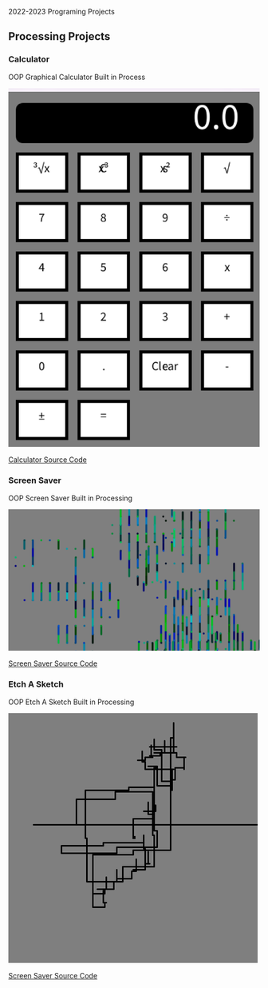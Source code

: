2022-2023 Programing Projects

## Processing Projects

### Calculator
OOP Graphical Calculator Built in Process

![Running Calculator](https://github.com/zjohnny1810/programmingportfolio2023/blob/main/images/calc.png?raw=true)

[Calculator Source Code](https://github.com/zjohnny1810/programmingportfolio2023/tree/main/src/calc#:~:text=.%E2%80%8A.-,Button.pde,-Add%20files%20via)

### Screen Saver
OOP Screen Saver Built in Processing

![Running Screen Saver](https://github.com/zjohnny1810/programmingportfolio2023/blob/main/images/screensaver.png)

[Screen Saver Source Code](https://github.com/zjohnny1810/programmingportfolio2023/blob/main/src/Screen)

### Etch A Sketch
OOP Etch A Sketch Built in Processing

![Running Screen Saver](https://github.com/zjohnny1810/programmingportfolio2023/blob/main/images/EtchASketch.png)

[Screen Saver Source Code](https://github.com/zjohnny1810/programmingportfolio2023/blob/main/src/etchasketch/etch)
